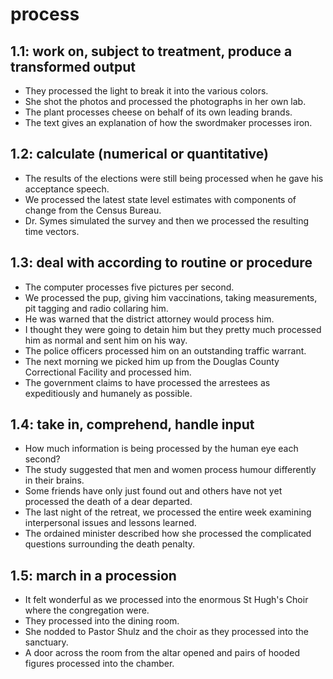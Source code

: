 # process
## 1.1: work on, subject to treatment, produce a transformed output

  *  They processed the light to break it into the various colors.
  *  She shot the photos and processed the photographs in her own lab.
  *  The plant processes cheese on behalf of its own leading brands.
  *  The text gives an explanation of how the swordmaker processes iron.

## 1.2: calculate (numerical or quantitative)

  *  The results of the elections were still being processed when he gave his acceptance speech.
  *  We processed the latest state level estimates with components of change from the Census Bureau.
  *  Dr. Symes simulated the survey and then we processed the resulting time vectors.

## 1.3: deal with according to routine or procedure

  *  The computer processes five pictures per second.
  *  We processed the pup, giving him vaccinations, taking measurements, pit tagging and radio collaring him.
  *  He was warned that the district attorney would process him.
  *  I thought they were going to detain him but they pretty much processed him as normal and sent him on his way.
  *  The police officers processed him on an outstanding traffic warrant.
  *  The next morning we picked him up from the Douglas County Correctional Facility and processed him.
  *  The government claims to have processed the arrestees as expeditiously and humanely as possible.

## 1.4: take in, comprehend, handle input

  *  How much information is being processed by the human eye each second?
  *  The study suggested that men and women process humour differently in their brains.
  *  Some friends have only just found out and others have not yet processed the death of a dear departed.
  *  The last night of the retreat, we processed the entire week examining interpersonal issues and lessons learned.
  *  The ordained minister described how she processed the complicated questions surrounding the death penalty.

## 1.5: march in a procession

  *  It felt wonderful as we processed into the enormous St Hugh's Choir where the congregation were.
  *  They processed into the dining room.
  *  She nodded to Pastor Shulz and the choir as they processed into the sanctuary.
  *  A door across the room from the altar opened and pairs of hooded figures processed into the chamber.
